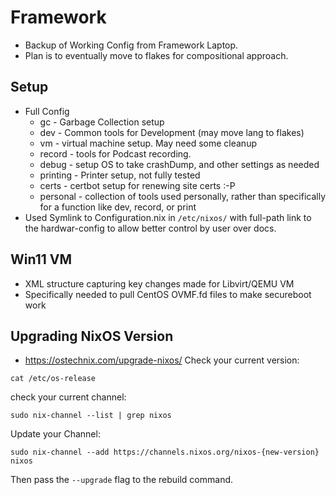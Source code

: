 # Framework
- Backup of Working Config from Framework Laptop. 
- Plan is to eventually move to flakes for compositional approach. 

## Setup
- Full Config
    - gc - Garbage Collection setup
    - dev - Common tools for Development (may move lang to flakes)
    - vm - virtual machine setup. May need some cleanup
    - record - tools for Podcast recording.
    - debug - setup OS to take crashDump, and other settings as needed
    - printing - Printer setup, not fully tested
    - certs - certbot setup for renewing site certs :-P
    - personal - collection of tools used personally, rather than specifically for a function like dev, record, or print
- Used Symlink to Configuration.nix in `/etc/nixos/` with full-path link to the hardwar-config to allow better control by user over docs. 

## Win11 VM
- XML structure capturing key changes made for Libvirt/QEMU VM
- Specifically needed to pull CentOS OVMF.fd files to make secureboot work

## Upgrading NixOS Version
- https://ostechnix.com/upgrade-nixos/
Check your current version:
```
cat /etc/os-release
```

check your current channel:
```
sudo nix-channel --list | grep nixos
```

Update your Channel:
```
sudo nix-channel --add https://channels.nixos.org/nixos-{new-version} nixos
```

Then pass the `--upgrade` flag to the rebuild command.